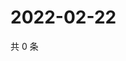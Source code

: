 # 2022-02-22

共 0 条

<!-- BEGIN WEIBO -->
<!-- 最后更新时间 Tue Feb 22 2022 13:09:01 GMT+0800 (China Standard Time) -->

<!-- END WEIBO -->

